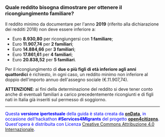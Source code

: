 ### Quale reddito bisogna dimostrare per ottenere il ricongiungimento familiare?

Il reddito minimo da documentare per l'anno **2019** (riferito alla dichiarazione dei redditi 2018) non deve essere inferiore a:

- Euro **8.930,80** per ricongiungersi con **1 familiare**;
- Euro **11.907,74** per **2 familiari**;
- Euro **14.884,66** per **3 familiari**;
- Euro **17.861,61** per **4 familiari**; 
- Euro **20.838,52** per **5 familiari**.

Per il ricongiungimento di **due o più figli di età inferiore agli anni quattordici** è richiesto, in ogni caso, un reddito minimo non inferiore al doppio dell'importo annuo dell'assegno sociale (€.11.907,74).

**ATTENZIONE**: ai fini della determinazione del reddito si deve tener conto anche di eventuali familiari a carico precedentemente ricongiunti e di figli nati in Italia già inseriti sul permesso di soggiorno.

---
<footer style="color:blue !important;">
<div id="about">
Questa <strong>versione ipertestuale</strong> della guida è stata creata da <a href="http://ondata.it/" target="_blank"><strong>onData</strong></a>, in occasione dell'hackathon <strong>#Services4MIgrants</strong> del progetto <a href="http://open4citizens.eu/" target="_blank"><strong>open4citizens</strong></a>.
</div>
<div id="licenza">
Quest'opera è distribuita con Licenza <a rel="license" href="http://creativecommons.org/licenses/by/4.0/">Creative Commons Attribuzione 4.0 Internazionale</a>.
</div>
</footer>